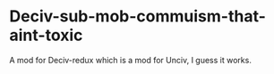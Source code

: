 # Deciv-sub-mob-commuism-that-aint-toxic
A mod for Deciv-redux which is a mod for Unciv, I guess it works.
